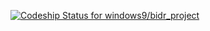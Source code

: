 [ ![Codeship Status for windows9/bidr_project](https://codeship.com/projects/6d04a810-d691-0132-992e-4e039b01f7ad/status?branch=master)](https://codeship.com/projects/78405)